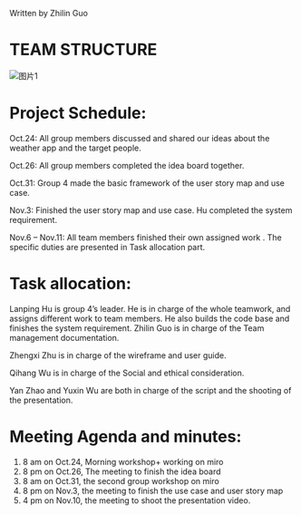 Written by Zhilin Guo
# TEAM STRUCTURE
![图片1](https://user-images.githubusercontent.com/109771382/201101011-7dd55b84-6866-434c-a77a-cdf79df4f130.png)
# Project Schedule:
Oct.24: All group members discussed and shared our ideas about the weather app and the target people.

Oct.26: All group members completed the idea board together.

Oct.31: Group 4 made the basic framework of the user story map and use case.

Nov.3:  Finished the user story map and use case. Hu completed the system requirement.

Nov.6 – Nov.11: All team members finished their own assigned work . The specific duties are presented in Task allocation part.

# Task allocation:
Lanping Hu is group 4’s leader. He is in charge of the whole teamwork, and assigns different work to team members. He also builds the code base and finishes the system requirement.
Zhilin Guo  is in charge of the Team management documentation.

Zhengxi Zhu is in charge of the wireframe and user guide.

Qihang Wu is in charge of the Social and ethical consideration.

Yan Zhao and Yuxin Wu are both in charge of the script and the shooting of the presentation.

# Meeting Agenda and minutes: 
1. 8 am on Oct.24, Morning workshop+ working on miro
2. 8 pm on Oct.26, The meeting to finish the idea board
3. 8 am on Oct.31, the second group workshop on miro
4. 8 pm on Nov.3, the meeting to finish the use case and user story map 
5. 4 pm on Nov.10, the meeting to shoot the presentation video.


